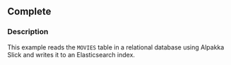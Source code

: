 ## Complete

### Description

This example reads the `MOVIES` table in a relational database using Alpakka Slick and writes it to an Elasticsearch index.
